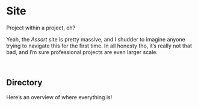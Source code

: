 # Site

Project within a project, eh?

Yeah, the *Assort* site is pretty massive, and I shudder to imagine anyone trying to navigate this for the first time. In all honesty tho, it’s really not that bad, and I’m sure professional projects are even larger scale.


<br>


## Directory

Here’s an overview of where everything is!
